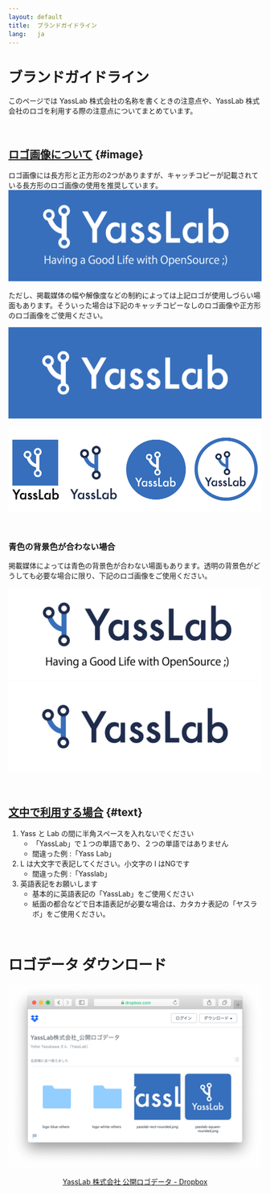 ```yaml
---
layout: default
title:  ブランドガイドライン
lang:   ja
---
```


# ブランドガイドライン

このページでは YassLab 株式会社の名称を書くときの注意点や、YassLab 株式会社のロゴを利用する際の注意点についてまとめています。

<br>

## [ロゴ画像について](#image) {#image}

ロゴ画像には長方形と正方形の2つがありますが、キャッチコピーが記載されている長方形のロゴ画像の使用を推奨しています。
![背景青で長方形、キャッチコピーあり](/img/logo-text.png)

ただし、掲載媒体の幅や解像度などの制約によっては上記ロゴが使用しづらい場面もあります。そういった場合は下記のキャッチコピーなしのロゴ画像や正方形のロゴ画像をご使用ください。

![背景青で長方形、キャッチコピーなし](/img/logo-blue.png)

![いろいろなロゴパターン](/img/logo-pattern.jpg)

<br>

### 青色の背景色が合わない場合

掲載媒体によっては青色の背景色が合わない場面もあります。透明の背景色がどうしても必要な場合に限り、下記のロゴ画像をご使用ください。

![背景白で長方形、キャッチコピーあり](/img/logo-text-white.jpg)
![背景白で長方形、キャッチコピーなし](/img/logo-blue-normal.jpg)

<!--
## カタカナの場合
![カタカナの場合-背景青](/img/katakana-blue.png)
![カタカナの場合-背景白](/img/katakana-white.jpg)
-->

<br>

## [文中で利用する場合](#text) {#text}
1. Yass と Lab の間に半角スペースを入れないでください
   - 「YassLab」で１つの単語であり、２つの単語ではありません
   - 間違った例 :「Yass Lab」
2. L は大文字で表記してください。小文字の l はNGです
   - 間違った例 :「Yasslab」
3. 英語表記をお願いします
   - 基本的に英語表記の「YassLab」をご使用ください
   - 紙面の都合などで日本語表記が必要な場合は、カタカナ表記の「ヤスラボ」をご使用ください。

<br>

#  ロゴデータ ダウンロード

[![Screenshot: 公開ロゴデータ - Dropbox](/img/logos-on-dropbox.png)](https://www.dropbox.com/sh/mvjm7ascrn85awb/AADIoBdfQN7YUv3O3jAGfpVGa?dl=0)

<center><a href="https://www.dropbox.com/sh/mvjm7ascrn85awb/AADIoBdfQN7YUv3O3jAGfpVGa?dl=0">YassLab 株式会社 公開ロゴデータ - Dropbox</a></center>

